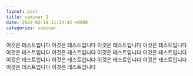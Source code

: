 ```yaml
---
layout: post
title: seminar 1
date: 2022-02-18 11:34:43 +0900
categories: seminar
---
```


이것은 테스트입니다
이것은 테스트입니다
이것은 테스트입니다
이것은 테스트입니다
이것은 테스트입니다
이것은 테스트입니다
이것은 테스트입니다
이것은 테스트입니다
이것은 테스트입니다
이것은 테스트입니다
이것은 테스트입니다
이것은 테스트입니다
이것은 테스트입니다
이것은 테스트입니다
